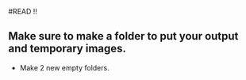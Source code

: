 #READ !!

## Make sure to make a folder to put your output and temporary images.
* Make 2 new empty folders.